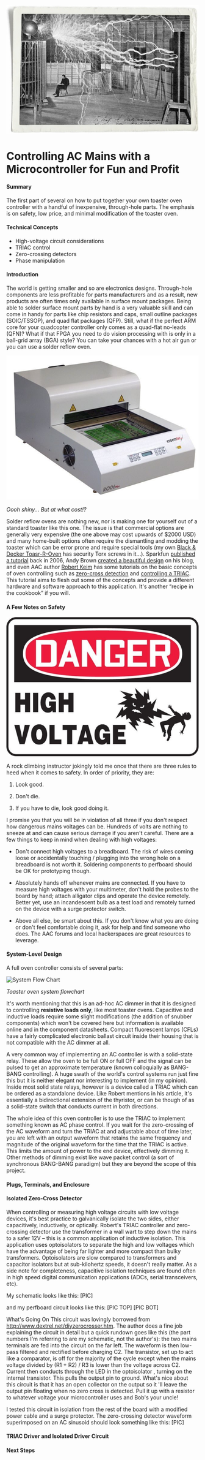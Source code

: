 ![Good ol' Nick Tesla, Just Chillin'](images/tesla_thumb.jpg)
# Controlling AC Mains with a Microcontroller for Fun and Profit

#### Summary
The first part of several on how to put together your own toaster oven controller with a handful of inexpensive, through-hole parts. The emphasis is on safety, low price, and minimal modification of the toaster oven.

#### Technical Concepts
* High-voltage circuit considerations
* TRIAC control
* Zero-crossing detectors
* Phase manipulation

#### Introduction
The world is getting smaller and so are electronics designs. Through-hole components are less profitable for parts manufacturers and as a result, new products are often times only available in surface mount packages. Being able to solder surface mount parts by hand is a very valuable skill and can come in handy for parts like chip resistors and caps, small outline packages (SOIC/TSSOP), and quad flat packages (QFP). Still, what if the perfect ARM core for your quadcopter controller only comes as a quad-flat no-leads (QFN)? What if that FPGA you need to do vision processing with is only in a ball-grid array (BGA) style? You can take your chances with a hot air gun or you can use a solder reflow oven.

![Oooh shiny... But at what cost!?](images/expensive-reflow-oven.jpg)

_Oooh shiny... But at what cost!?_

Solder reflow ovens are nothing new, nor is making one for yourself out of a standard toaster like this one. The issue is that commercial options are generally very expensive (the one above may cost upwards of $2000 USD) and many home-built options often require the dismantling and modding the toaster which can be error prone and require special tools (my own [Black & Decker Toasr-R-Oven](http://www.amazon.com/gp/product/B00FN3MV88/ref=pd_lpo_sbs_dp_ss_1?pf_rd_p=1944687742&pf_rd_s=lpo-top-stripe-1&pf_rd_t=201&pf_rd_i=B00164O3WU&pf_rd_m=ATVPDKIKX0DER&pf_rd_r=1JG8VGMESTPB12C5T56Z) has security Torx screws in it...). Sparkfun [published a tutorial](https://www.sparkfun.com/commerce/tutorial_info.php?tutorials_id=60) back in 2006, Andy Brown [created a beautiful design](http://andybrown.me.uk/2015/07/12/awreflow2/) on his blog, and even AAC author [Robert Keim](www.allaboutcircuits.com/author/robert-keim) has some tutorials on the basic concepts of oven controlling such as [zero-cross detection](http://www.allaboutcircuits.com/projects/ambient-light-monitor-zero-cross-detection/) and [controlling a TRIAC](http://www.allaboutcircuits.com/projects/ambient-light-monitor-using-a-triac-to-adjust-lamp-brightness/). This tutorial aims to flesh out some of the concepts and provide a different hardware and software approach to this application. It's another “recipe in the cookbook” if you will.

#### A Few Notes on Safety
![Danger! Danger! High Voltage!](images/high-voltage-warning.jpg)

A rock climbing instructor jokingly told me once that there are three rules to heed when it comes to safety. In order of priority, they are:

1. Look good.

2. Don't die.

3. If you have to die, look good doing it.

I promise you that you will be in violation of all three if you don't respect how dangerous mains voltages can be. Hundreds of volts are nothing to sneeze at and can cause serious damage if you aren't careful. There are a few things to keep in mind when dealing with high voltages:

* Don't connect high voltages to a breadboard. The risk of wires coming loose or accidentally touching / plugging into the wrong hole on a breadboard is not worth it. Soldering components to perfboard should be OK for prototyping though.

* Absolutely hands off whenever mains are connected. If you have to measure high voltages with your multimeter, don't hold the probes to the board by hand; attach alligator clips and operate the device remotely. Better yet, use an incandescent bulb as a test load and remotely turned on the device with a surge protector switch.

* Above all else, be smart about this. If you don't know what you are doing or don't feel comfortable doing it, ask for help and find someone who does. The AAC forums and local hackerspaces are great resources to leverage.

#### System-Level Design
A full oven controller consists of several parts:

![System Flow Chart](/images/system-flow.png)

_Toaster oven system flowchart_

It's worth mentioning that this is an ad-hoc AC dimmer in that it is designed to controlling __resistive loads only__, like most toaster ovens. Capacitive and inductive loads require some slight modifications (the addition of snubber components) which won't be covered here but information is available online and in the component datasheets. Compact fluorescent lamps (CFLs) have a fairly complicated electronic ballast circuit inside their housing that is not compatible with the AC dimmer at all.

A very common way of implementing an AC controller is with a solid-state relay. These allow the oven to be full ON or full OFF and the signal can be pulsed to get an approximate temperature (known colloquially as BANG-BANG controlling). A huge swath of the world's control systems run just fine this but it is neither elegant nor interesting to implement (in my opinion). Inside most solid state relays, however is a device called a TRIAC which can be ordered as a standalone device. Like Robert mentions in his article, it's essentially a bidirectional extension of the thyristor, or can be though of as a solid-state switch that conducts current in both directions.

The whole idea of this oven controller is to use the TRIAC to implement something known as AC  phase control. If you wait for the zero-crossing of the AC waveform and turn the TRIAC at and adjustable about of time later, you are left with an output waveform that retains the same frequency and magnitude of the original waveform for the time that the TRIAC is active. This limits the amount of power to the end device, effectively dimming it. Other methods of dimming exist like wave packet control (a sort of synchronous BANG-BANG paradigm) but they are beyond the scope of this project.



#### Plugs, Terminals, and Enclosure


#### Isolated Zero-Cross Detector
When controlling or measuring high voltage circuits with low voltage devices, it's best practice to galvanically isolate the two sides, either capacitively, inductively, or optically. Robert's TRIAC controller and zero-crossing detector use the transformer in a wall wart to step down the mains to a safer 12V – this is a common application of inductive isolation. This application uses optoisolators to separate the high and low voltages which have the advantage of being far lighter and more compact than bulky transformers. Optoisolators are slow compared to transformers and capacitor isolators but at sub-kilohertz speeds, it doesn't really matter. As a side note for completeness, capacitive isolation techniques are found often in high speed digital communication applications (ADCs, serial transceivers, etc).

My schematic looks like this:
[PIC]

and my perfboard circuit looks like this:
[PIC TOP]
[PIC BOT]

What's Going On
This circuit was lovingly borrowed from http://www.dextrel.net/diyzerocrosser.htm. The author does a fine job explaining the circuit in detail but a quick rundown goes like this (the part numbers I'm referring to are my schematic, not the author's): the two mains terminals are fed into the circuit on the far left. The waveform is then low-pass filtered and rectified before charging C2. The transistor, set up to act like a comparator, is off for the majority of the cycle except when the mains voltage divided by (R1 + R2) / R3 is lower than the voltage across C2. Current then conducts through the LED in the optoisolator , turning on the internal transistor. This pulls the output pin to ground. What's nice about this circuit is that it has an open collector on the output so it 'll leave the output pin floating when no zero cross is detected. Pull it up with a resistor to whatever voltage your microcontroller uses and Bob's your uncle!

I tested this circuit in isolation from the rest of the board with a modified power cable and a surge protector. The zero-crossing detector waveform superimposed on an AC sinusoid should look something like this:
[PIC]

#### TRIAC Driver and Isolated Driver Circuit


#### Next Steps
